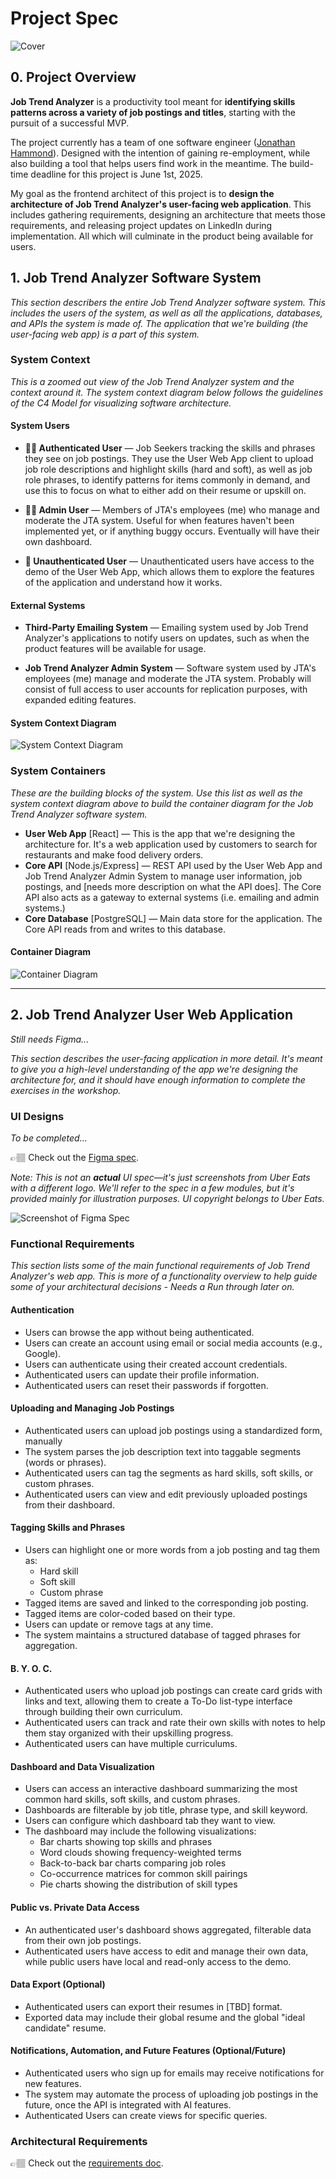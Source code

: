 # Project Spec

![Cover](../assets/cover.png)

## 0. Project Overview

**Job Trend Analyzer** is a productivity tool meant for **identifying skills patterns across a variety of job postings and titles**, starting with the pursuit of a successful MVP.

The project currently has a team of one software engineer ([Jonathan Hammond](https://www.linkedin.com/in/jonamichahammo)). Designed with the intention of gaining re-employment, while also building a tool that helps users find work in the meantime. The build-time deadline for this project is June 1st, 2025.

My goal as the frontend architect of this project is to **design the architecture of Job Trend Analyzer's user-facing web application**. This includes gathering requirements, designing an architecture that meets those requirements, and releasing project updates on LinkedIn during implementation. All which will culminate in the product being available for users.

## 1. Job Trend Analyzer Software System

_This section describers the entire Job Trend Analyzer software system. This includes the users of the system, as well as all the applications, databases, and APIs the system is made of. The application that we're building (the user-facing web app) is a part of this system._

### System Context

_This is a zoomed out view of the Job Trend Analyzer system and the context around it. The system context diagram below follows the guidelines of the C4 Model for visualizing software architecture._

#### System Users

- **👩🏻 Authenticated User** — Job Seekers tracking the skills and phrases they see on job postings. They use the User Web App client to upload job role descriptions and highlight skills (hard and soft), as well as job role phrases, to identify patterns for items commonly in demand, and use this to focus on what to either add on their resume or upskill on.

- **👩🏻 Admin User** — Members of JTA's employees (me) who manage and moderate the JTA system. Useful for when features haven't been implemented yet, or if anything buggy occurs. Eventually will have their own dashboard.

- **🤖 Unauthenticated User** — Unauthenticated users have access to the demo of the User Web App, which allows them to explore the features of the application and understand how it works.

#### External Systems

- **Third-Party Emailing System** — Emailing system used by Job Trend Analyzer's applications to notify users on updates, such as when the product features will be available for usage.

- **Job Trend Analyzer Admin System** — Software system used by JTA's employees (me) manage and moderate the JTA system. Probably will consist of full access to user accounts for replication purposes, with expanded editing features.

#### System Context Diagram

![System Context Diagram](../assets/structurizr-system_context.png)

### System Containers

_These are the building blocks of the system. Use this list as well as the system context diagram above to build the container diagram for the Job Trend Analyzer software system._

- **User Web App** [React] — This is the app that we're designing the architecture for. It's a web application used by customers to search for restaurants and make food delivery orders.
- **Core API** [Node.js/Express] — REST API used by the User Web App and Job Trend Analyzer Admin System  to manage user information, job postings, and [needs more description on what the API does]. The Core API also acts as a gateway to external systems (i.e. emailing and admin systems.)
- **Core Database** [PostgreSQL] — Main data store for the application. The Core API reads from and writes to this database.

#### Container Diagram

![Container Diagram](../assets/structurizr-container_diagram.png)

---

## 2. Job Trend Analyzer User Web Application

_Still needs Figma..._

_This section describes the user-facing application in more detail. It's meant to give you a high-level understanding of the app we're designing the architecture for, and it should have enough information to complete the exercises in the workshop._

### UI Designs

_To be completed..._

👉🏽 Check out the [Figma spec](https://www.figma.com/design/To-DO).

_Note: This is not an **actual** UI spec—it's just screenshots from Uber Eats with a different logo. We'll refer to the spec in a few modules, but it's provided mainly for illustration purposes. UI copyright belongs to Uber Eats._

![Screenshot of Figma Spec](../assets/figma-ui.png)

### Functional Requirements

_This section lists some of the main functional requirements of Job Trend Analyzer's web app. This is more of a functionality overview to help guide some of your architectural decisions - Needs a Run through later on._

#### Authentication

- Users can browse the app without being authenticated.
- Users can create an account using email or social media accounts (e.g., Google).
- Users can authenticate using their created account credentials.
- Authenticated users can update their profile information.
- Authenticated users can reset their passwords if forgotten.

#### Uploading and Managing Job Postings

- Authenticated users can upload job postings using a standardized form, manually
- The system parses the job description text into taggable segments (words or phrases).
- Authenticated users can tag the segments as hard skills, soft skills, or custom phrases.
- Authenticated users can view and edit previously uploaded postings from their dashboard.

#### Tagging Skills and Phrases

- Users can highlight one or more words from a job posting and tag them as:
  - Hard skill
  - Soft skill
  - Custom phrase
- Tagged items are saved and linked to the corresponding job posting.
- Tagged items are color-coded based on their type.
- Users can update or remove tags at any time.
- The system maintains a structured database of tagged phrases for aggregation.

#### B. Y. O. C.

- Authenticated users who upload job postings can create card grids with links and text, allowing them to create a To-Do list-type interface through building their own curriculum.
- Authenticated users can track and rate their own skills with notes to help them stay organized with their upskilling progress.
- Authenticated users can have multiple curriculums.

#### Dashboard and Data Visualization

- Users can access an interactive dashboard summarizing the most common hard skills, soft skills, and custom phrases.
- Dashboards are filterable by job title, phrase type, and skill keyword.
- Users can configure which dashboard tab they want to view.
- The dashboard may include the following visualizations:
  - Bar charts showing top skills and phrases
  - Word clouds showing frequency-weighted terms
  - Back-to-back bar charts comparing job roles
  - Co-occurrence matrices for common skill pairings
  - Pie charts showing the distribution of skill types

#### Public vs. Private Data Access

- An authenticated user's dashboard shows aggregated, filterable data from their own job postings.
- Authenticated users have access to edit and manage their own data, while public users have local and read-only access to the demo.

#### Data Export (Optional)

- Authenticated users can export their resumes in [TBD] format.
- Exported data may include their global resume and the global "ideal candidate" resume.

#### Notifications, Automation, and Future Features (Optional/Future)

- Authenticated users who sign up for emails may receive notifications for new features.
- The system may automate the process of uploading job postings in the future, once the API is integrated with AI features.
- Authenticated Users can create views for specific queries.


### Architectural Requirements

👉🏽 Check out the [requirements doc](requirements.md).
